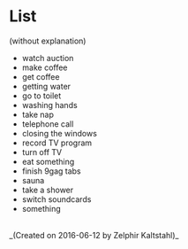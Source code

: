 # List

(without explanation)

* watch auction
* make coffee
* get coffee
* getting water
* go to toilet
* washing hands
* take nap
* telephone call
* closing the windows
* record TV program
* turn off TV
* eat something
* finish 9gag tabs
* sauna
* take a shower
* switch soundcards
* something

<br>
_(Created on 2016-06-12 by Zelphir Kaltstahl)_
